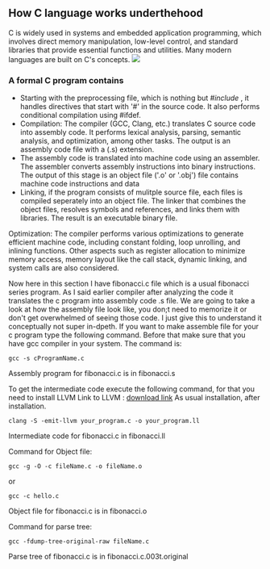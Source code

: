 ## How C language works underthehood
C is widely used in systems and embedded application programming, which involves direct memory manipulation, low-level control, and standard libraries that provide essential functions and utilities. Many modern languages are built on C's concepts.
<img src="https://i.ytimg.com/vi/2FcK2bUakUE/maxresdefault.jpg">

### A formal C program contains
- Starting with the preprocessing file, which is nothing but _#include <someheaderfile>_, it handles directives that start with '#' in the source code. It also performs conditional compilation using #ifdef.
- Compilation: The compiler (GCC, Clang, etc.) translates C source code into assembly code. It performs lexical analysis, parsing, semantic analysis, and optimization, among other tasks. The output is an assembly code file with a (.s) extension.
- The assembly code is translated into machine code using an assembler. The assembler converts assembly instructions into binary instructions. The output of this stage is an object file ('.o' or '.obj') file contains machine code instructions and data
- Linking, if the program consists of mulitple source file, each files is compiled seperately into an object file. The linker that combines the object files, resolves symbols and references, and links them with libraries. The result is an executable binary file.

Optimization: The compiler performs various optimizations to generate efficient machine code, including constant folding, loop unrolling, and inlining functions. Other aspects such as register allocation to minimize memory access, memory layout like the call stack, dynamic linking, and system calls are also considered.

Now here in this section I have fibonacci.c file which is a usual fibonacci series program.
As I said earlier compiler after analyzing the code it translates the c program into assembly code .s file. We are going to take a look at how the assembly file look like, you don;t need to memorize it or don't get overwhelmed of seeing those code. I just give this to understand it conceptually not super in-dpeth. If you want to make assemble file for your c program type the following command. Before that make sure that you have gcc compiler in your system.
The command is:

```
gcc -s cProgramName.c
```

Assembly program for fibonacci.c is in fibonacci.s

To get the intermediate code execute the following command, for that you need to install LLVM
Link to LLVM : [download link](https://github.com/llvm/llvm-project/releases/tag/llvmorg-17.0.0-rc3)
As usual installation, after installation.

```
clang -S -emit-llvm your_program.c -o your_program.ll
```

Intermediate code for fibonacci.c in fibonacci.ll

Command for Object file:

```
gcc -g -O -c fileName.c -o fileName.o
```

or

```
gcc -c hello.c
```

Object file for fibonacci.c is in fibonacci.o

Command for parse tree:

```
gcc -fdump-tree-original-raw fileName.c
```

Parse tree of fibonacci.c is in fibonacci.c.003t.original
